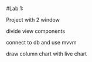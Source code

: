 #Lab 1:

Project with 2 window

divide view components

connect to db and use mvvm

draw column chart with live chart
